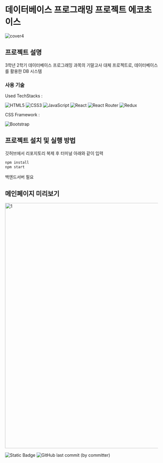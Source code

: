 # 데이터베이스 프로그래밍 프로젝트 에코초이스
![cover4](https://github.com/ShipFriend0516/dbproject/assets/98446924/f30a8e6b-be76-449f-9562-655178dc7216)

## 프로젝트 설명
3학년 2학기 데이터베이스 프로그래밍 과목의 기말고사 대체 프로젝트로, 데이터베이스를 활용한 DB 시스템


### 사용 기술
Used TechStacks :

![HTML5](https://img.shields.io/badge/html5-%23E34F26.svg?style=for-the-badge&logo=html5&logoColor=white)
![CSS3](https://img.shields.io/badge/css3-%231572B6.svg?style=for-the-badge&logo=css3&logoColor=white)
![JavaScript](https://img.shields.io/badge/javascript-%23323330.svg?style=for-the-badge&logo=javascript&logoColor=%23F7DF1E)
![React](https://img.shields.io/badge/react-%2320232a.svg?style=for-the-badge&logo=react&logoColor=%2361DAFB)
![React Router](https://img.shields.io/badge/React_Router-CA4245?style=for-the-badge&logo=react-router&logoColor=white)
![Redux](https://img.shields.io/badge/redux-%23593d88.svg?style=for-the-badge&logo=redux&logoColor=white)

CSS Framework : 

![Bootstrap](https://img.shields.io/badge/bootstrap-%238511FA.svg?style=for-the-badge&logo=bootstrap&logoColor=white)

## 프로젝트 설치 및 실행 방법

깃허브에서 리포지토리 복제 후 터미널 아래와 같이 입력 
```bash
npm install
npm start
```

백엔드서버 필요

## 메인페이지 미리보기
<img width="807" alt="1" src="https://github.com/ShipFriend0516/dbproject/assets/98446924/47391447-7e5c-44b1-b015-3a0d361a7c35">


![Static Badge](https://img.shields.io/github/languages/top/ShipFriend0516/dbproject)
![GitHub last commit (by committer)](https://img.shields.io/github/last-commit/ShipFriend0516/dbproject)
